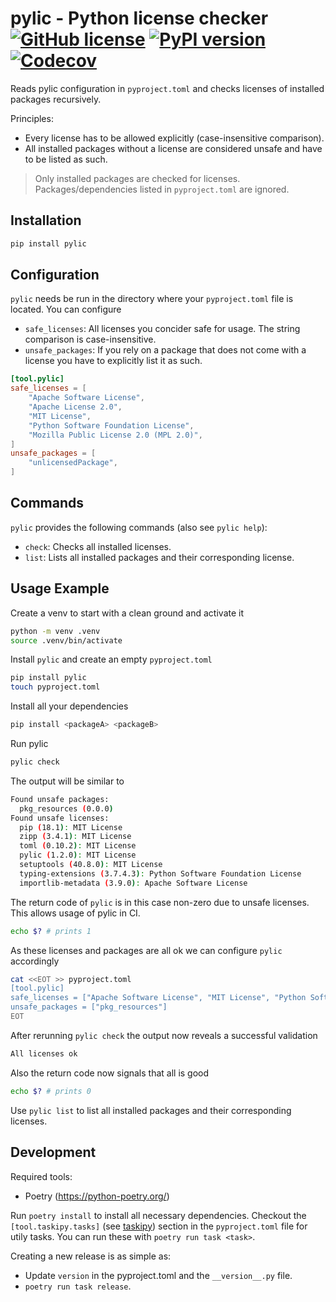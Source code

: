 # pylic - Python license checker [![GitHub license](https://img.shields.io/badge/license-MIT-blue.svg)](https://github.com/sandrochuber/pylic/blob/main/LICENSE) [![PyPI version](https://badge.fury.io/py/pylic.svg)](https://badge.fury.io/py/pylic/) [![Codecov](https://codecov.io/gh/ubersan/pylic//branch/main/graph/badge.svg)](https://codecov.io/gh/ubersan/pylic/)

Reads pylic configuration in `pyproject.toml` and checks licenses of installed packages recursively.

Principles:
- Every license has to be allowed explicitly (case-insensitive comparison).
- All installed packages without a license are considered unsafe and have to be listed as such.

> Only installed packages are checked for licenses. Packages/dependencies listed in `pyproject.toml` are ignored.

## Installation

```sh
pip install pylic
```

## Configuration

`pylic` needs be run in the directory where your `pyproject.toml` file is located. You can configure
- `safe_licenses`: All licenses you concider safe for usage. The string comparison is case-insensitive.
- `unsafe_packages`: If you rely on a package that does not come with a license you have to explicitly list it as such.

```toml
[tool.pylic]
safe_licenses = [
    "Apache Software License",
    "Apache License 2.0",
    "MIT License",
    "Python Software Foundation License",
    "Mozilla Public License 2.0 (MPL 2.0)",
]
unsafe_packages = [
    "unlicensedPackage",
]
```

## Commands

`pylic` provides the following commands (also see `pylic help`):
- `check`: Checks all installed licenses.
- `list`: Lists all installed packages and their corresponding license.

## Usage Example

Create a venv to start with a clean ground and activate it

```sh
python -m venv .venv
source .venv/bin/activate
```

Install `pylic` and create an empty `pyproject.toml`

```sh
pip install pylic
touch pyproject.toml
```

Install all your dependencies

```sh
pip install <packageA> <packageB>
```

Run pylic

```sh
pylic check
```

The output will be similar to

```sh
Found unsafe packages:
  pkg_resources (0.0.0)
Found unsafe licenses:
  pip (18.1): MIT License
  zipp (3.4.1): MIT License
  toml (0.10.2): MIT License
  pylic (1.2.0): MIT License
  setuptools (40.8.0): MIT License
  typing-extensions (3.7.4.3): Python Software Foundation License
  importlib-metadata (3.9.0): Apache Software License
```

The return code of `pylic` is in this case non-zero due to unsafe licenses. This allows usage of pylic in CI.

```sh
echo $? # prints 1
```

As these licenses and packages are all ok we can configure `pylic` accordingly

```sh
cat <<EOT >> pyproject.toml
[tool.pylic]
safe_licenses = ["Apache Software License", "MIT License", "Python Software Foundation License"]
unsafe_packages = ["pkg_resources"]
EOT
```

After rerunning `pylic check` the output now reveals a successful validation

```sh
All licenses ok
```

Also the return code now signals that all is good

```sh
echo $? # prints 0
```

Use `pylic list` to list all installed packages and their corresponding licenses.

## Development

Required tools:
- Poetry (https://python-poetry.org/)

Run `poetry install` to install all necessary dependencies. Checkout the `[tool.taskipy.tasks]` (see [taskipy](https://github.com/illBeRoy/taskipy)) section in the `pyproject.toml` file for utily tasks. You can run these with `poetry run task <task>`.

Creating a new release is as simple as:
- Update `version` in the pyproject.toml and the `__version__.py` file.
- `poetry run task release`.
